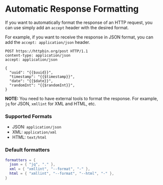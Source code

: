 # Automatic Response Formatting

If you want to automatically format the response of an HTTP request,
you can use simply add an `accept` header with the desired format.

For example, if you want to receive the response in JSON format, you can add the `accept: application/json` header.

```http title="automatic-response-formatting.http"
POST https://httpbin.org/post HTTP/1.1
content-type: application/json
accept: application/json

{
  "uuid": "{{$uuid}}",
  "timestamp": "{{$timestamp}}",
  "date": "{{$date}}",
  "randomInt": "{{$randomInt}}",
}

```

**NOTE:** You need to have external tools to format the response.
For example, `jq` for JSON, `xmllint` for XML and HTML, etc.

### Supported Formats

- JSON: `application/json`
- XML: `application/xml`
- HTML: `text/html`

### Default formatters

```lua title="default-formatters.lua"
formatters = {
  json = { "jq", "." },
  xml = { "xmllint", "--format", "-" },
  html = { "xmllint", "--format", "--html", "-" },
}
```
